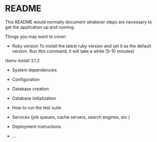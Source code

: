 # README

This README would normally document whatever steps are necessary to get the
application up and running.

Things you may want to cover:

* Ruby version
To install the latest ruby version and set it as the default version.
Run this command, it will take a while (5-10 minutes)

rbenv install 3.1.2

* System dependencies

* Configuration

* Database creation

* Database initialization

* How to run the test suite

* Services (job queues, cache servers, search engines, etc.)

* Deployment instructions

* ...

